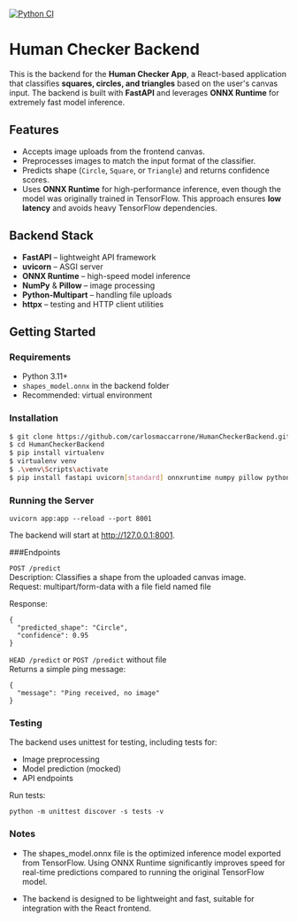 [![Python CI](https://github.com/carlosmaccarrone/HumanCheckerBackend/actions/workflows/ci.yml/badge.svg)](https://github.com/carlosmaccarrone/HumanCheckerBackend/actions/workflows/ci.yml)

# Human Checker Backend

This is the backend for the **Human Checker App**, a React-based application that classifies **squares, circles, and triangles** based on the user's canvas input. The backend is built with **FastAPI** and leverages **ONNX Runtime** for extremely fast model inference.

## Features

- Accepts image uploads from the frontend canvas.
- Preprocesses images to match the input format of the classifier.
- Predicts shape (`Circle`, `Square`, or `Triangle`) and returns confidence scores.
- Uses **ONNX Runtime** for high-performance inference, even though the model was originally trained in TensorFlow. This approach ensures **low latency** and avoids heavy TensorFlow dependencies.

## Backend Stack

- **FastAPI** – lightweight API framework
- **uvicorn** – ASGI server
- **ONNX Runtime** – high-speed model inference
- **NumPy** & **Pillow** – image processing
- **Python-Multipart** – handling file uploads
- **httpx** – testing and HTTP client utilities

## Getting Started

### Requirements

- Python 3.11+
- `shapes_model.onnx` in the backend folder
- Recommended: virtual environment

### Installation

```bash
$ git clone https://github.com/carlosmaccarrone/HumanCheckerBackend.git
$ cd HumanCheckerBackend
$ pip install virtualenv
$ virtualenv venv
$ .\venv\Scripts\activate
$ pip install fastapi uvicorn[standard] onnxruntime numpy pillow python-multipart httpx
```

### Running the Server

```
uvicorn app:app --reload --port 8001
```
The backend will start at http://127.0.0.1:8001.

###Endpoints

`POST /predict`  
Description: Classifies a shape from the uploaded canvas image.  
Request: multipart/form-data with a file field named file  

Response:
```
{
  "predicted_shape": "Circle",
  "confidence": 0.95
}
```

`HEAD /predict` or `POST /predict` without file  
Returns a simple ping message:  
```
{
  "message": "Ping received, no image"
}
```

### Testing

The backend uses unittest for testing, including tests for:  
- Image preprocessing  
- Model prediction (mocked)  
- API endpoints  

Run tests:
```
python -m unittest discover -s tests -v
```

### Notes

- The shapes_model.onnx file is the optimized inference model exported from TensorFlow. Using ONNX Runtime significantly improves speed for real-time predictions compared to running the original TensorFlow model.  

- The backend is designed to be lightweight and fast, suitable for integration with the React frontend.  









